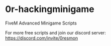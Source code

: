 # 0r-hackingminigame
FiveM Advanced Minigame Scripts

For more free scripts and join our discord server: https://discord.com/invite/0resmon
